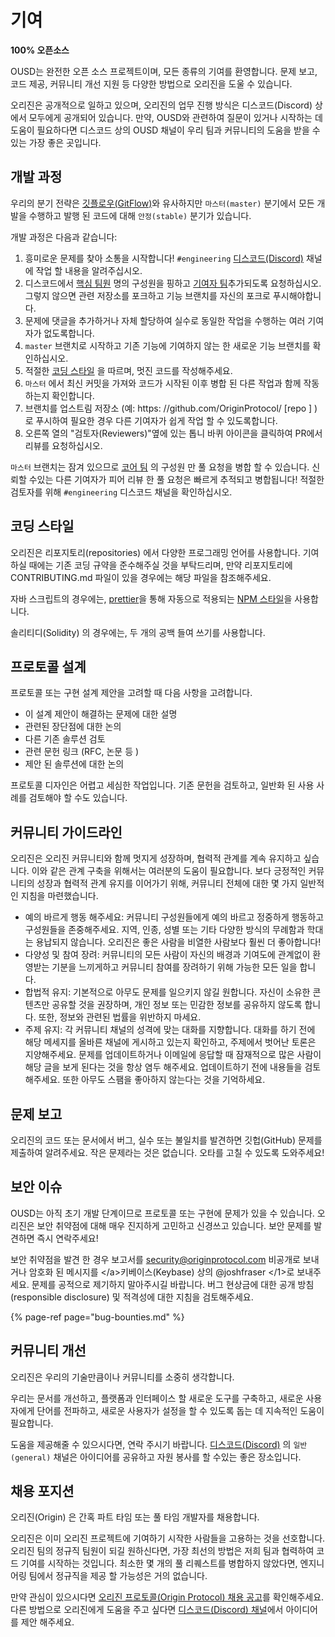 # 기여

**100% 오픈소스**

OUSD는 완전한 오픈 소스 프로젝트이며, 모든 종류의 기여를 환영합니다. 문제 보고, 코드 제공, 커뮤니티 개선 지원 등 다양한 방법으로 오리진을 도울 수 있습니다.

오리진은 공개적으로 일하고 있으며, 오리진의 업무 진행 방식은 디스코드\(Discord\) 상에서 모두에게 공개되어 있습니다. 만약, OUSD와 관련하여 질문이 있거나 시작하는 데 도움이 필요하다면 디스코드 상의 OUSD 채널이 우리 팀과 커뮤니티의 도움을 받을 수있는 가장 좋은 곳입니다.

## 개발 과정

우리의 분기 전략은 [깃플로우\(GitFlow\)](http://nvie.com/posts/a-successful-git-branching-model/)와 유사하지만 `마스터(master)` 분기에서 모든 개발을 수행하고 발행 된 코드에 대해 `안정(stable)` 분기가 있습니다.

개발 과정은 다음과 같습니다:

1. 흥미로운 문제를 찾아 소통을 시작합니다! `#engineering` [디스코드\(Discord\)](https://discord.gg/jyxpUSe) 채널에 작업 할 내용을 알려주십시오.
2. 디스코드에서 [핵심 팀원](https://github.com/orgs/OriginProtocol/teams/core/members) 명의 구성원을 핑하고 [기여자 팀](https://github.com/orgs/OriginProtocol/teams/contributors)추가되도록 요청하십시오. 그렇지 않으면 관련 저장소를 포크하고 기능 브랜치를 자신의 포크로 푸시해야합니다.
3. 문제에 댓글을 추가하거나 자체 할당하여 실수로 동일한 작업을 수행하는 여러 기여자가 없도록합니다.
4. `master` 브랜치로 시작하고 기존 기능에 기여하지 않는 한 새로운 기능 브랜치를 확인하십시오.
5. 적절한 [코딩 스타일](https://docs.originprotocol.com/guides/getting_started/contributing.html#contributing-email-coding-style) 을 따르며, 멋진 코드를 작성해주세요.
6. `마스터` 에서 최신 커밋을 가져와 코드가 시작된 이후 병합 된 다른 작업과 함께 작동하는지 확인합니다.
7. 브랜치를 업스트림 저장소  \(예: https: //github.com/OriginProtocol/  \[repo \] \)로 푸시하여 필요한 경우 다른 기여자가 쉽게 작업 할 수 있도록합니다.
8. 오른쪽 열의 "검토자\(Reviewers\)"옆에 있는 톱니 바퀴 아이콘을 클릭하여 PR에서 리뷰를 요청하십시오.

`마스터` 브랜치는 잠겨 있으므로 [코어 팀](https://github.com/orgs/OriginProtocol/teams/core) 의 구성원 만 풀 요청을 병합 할 수 있습니다. 신뢰할 수있는 다른 기여자가 피어 리뷰 한 풀 요청은 빠르게 추적되고 병합됩니다! 적절한 검토자를 위해 `#engineering` 디스코드 채널을 확인하십시오.

## 코딩 스타일

오리진은 리포지토리\(repositories\) 에서 다양한 프로그래밍 언어를 사용합니다. 기여 하실 때에는 기존 코딩 규약을 준수해주실 것을 부탁드리며, 만약 리포지토리에 CONTRIBUTING.md 파일이 있을 경우에는 해당 파일을 참조해주세요.

자바 스크립트의 경우에는, [prettier](https://prettier.io/)을 통해 자동으로 적용되는 [NPM 스타일](https://docs.npmjs.com/misc/coding-style)을 사용합니다.

솔리티디\(Solidity\) 의 경우에는, 두 개의 공백 들여 쓰기를 사용합니다.

## 프로토콜 설계

프로토콜 또는 구현 설계 제안을 고려할 때 다음 사항을 고려합니다.

* 이 설계 제안이 해결하는 문제에 대한 설명
* 관련된 장단점에 대한 논의
* 다른 기존 솔루션 검토
* 관련 문헌 링크  \(RFC, 논문 등 \)
* 제안 된 솔루션에 대한 논의

프로토콜 디자인은 어렵고 세심한 작업입니다. 기존 문헌을 검토하고, 일반화 된 사용 사례를 검토해야 할 수도 있습니다.

## 커뮤니티 가이드라인

오리진은 오리진 커뮤니티와 함께 멋지게 성장하며, 협력적 관계를 계속 유지하고 싶습니다. 이와 같은 관계 구축을 위해서는 여러분의 도움이 필요합니다. 보다 긍정적인 커뮤니티의 성장과 협력적 관계 유지를 이어가기 위해, 커뮤니티 전체에 대한 몇 가지 일반적인 지침을 마련했습니다.

* 예의 바르게 행동 해주세요: 커뮤니티 구성원들에게 예의 바르고 정중하게 행동하고 구성원들을 존중해주세요. 지역, 인종, 성별 또는 기타 다양한 방식의 무례함과 학대는 용납되지 않습니다. 오리진은 좋은 사람을 비열한 사람보다 훨씬 더 좋아합니다!
* 다양성 및 참여 장려: 커뮤니티의 모든 사람이 자신의 배경과 기여도에 관계없이 환영받는 기분을 느끼게하고 커뮤니티 참여를 장려하기 위해 가능한 모든 일을 합니다.
* 합법적 유지: 기본적으로 아무도 문제를 일으키지 않길 원합니다. 자신이 소유한 콘텐츠만 공유할 것을 권장하며, 개인 정보 또는 민감한 정보를 공유하지 않도록 합니다. 또한, 정보와 관련된 법률을 위반하지 마세요.
* 주제 유지: 각 커뮤니티 채널의 성격에 맞는 대화를 지향합니다. 대화를 하기 전에 해당 메세지를 올바른 채널에 게시하고 있는지 확인하고, 주제에서 벗어난 토론은 지양해주세요. 문제를 업데이트하거나 이메일에 응답할 때 잠재적으로 많은 사람이 해당 글을 보게 된다는 것을 항상 염두 해주세요. 업데이트하기 전에 내용들을 검토해주세요. 또한 아무도 스팸을 좋아하지 않는다는 것을 기억하세요.

## 문제 보고

오리진의 코드 또는 문서에서 버그, 실수 또는 불일치를 발견하면 깃헙\(GitHub\) 문제를 제출하여 알려주세요. 작은 문제라는 것은 없습니다. 오타를 고칠 수 있도록 도와주세요!

## 보안 이슈

OUSD는 아직 초기 개발 단계이므로 프로토콜 또는 구현에 문제가 있을 수 있습니다. 오리진은 보안 취약점에 대해 매우 진지하게 고민하고 신경쓰고 있습니다. 보안 문제를 발견하면 즉시 연락주세요!

보안 취약점을 발견 한 경우 보고서를 [security@originprotocol.com](mailto:security@originprotocol.com) 비공개로 보내거나 암호화 된 메시지를 &lt;/a&gt;키베이스\(Keybase\) 상의 @joshfraser &lt;/1&gt;로 보내주세요. 문제를 공적으로 제기하지 말아주시길 바랍니다. 버그 현상금에 대한 공개 방침\(responsible disclosure\) 및 적격성에 대한 지침을 검토해주세요.

{% page-ref page="bug-bounties.md" %}

## **커뮤니티 개선**

오리진은 우리의 기술만큼이나 커뮤니티를 소중히 생각합니다.

우리는 문서를 개선하고, 플랫폼과 인터페이스 할 새로운 도구를 구축하고, 새로운 사용자에게 단어를 전파하고, 새로운 사용자가 설정을 할 수 있도록 돕는 데 지속적인 도움이 필요합니다.

도움을 제공해줄 수 있으시다면, 연락 주시기 바랍니다. [디스코드\(Discord\)](https://www.originprotocol.com/discord) 의 `일반(general)` 채널은 아이디어를 공유하고 자원 봉사를 할 수있는 좋은 장소입니다.

## 채용 포지션

오리진\(Origin\) 은 간혹 파트 타임 또는 풀 타임 개발자를 채용합니다.

오리진은 이미 오리진 프로젝트에 기여하기 시작한 사람들을 고용하는 것을 선호합니다. 오리진 팀의 정규직 팀원이 되길 원하신다면, 가장 최선의 방법은 저희 팀과 협력하여 코드 기여를 시작하는 것입니다. 최소한 몇 개의 풀 리퀘스트를 병합하지 않았다면, 엔지니어링 팀에서 정규직을 제공 할 가능성은 거의 없습니다.

만약 관심이 있으시다면 [오리진 프로토콜\(Origin Protocol\) 채용 공고](https://angel.co/originprotocol/jobs)를 확인해주세요. 다른 방법으로 오리진에게 도움을 주고 싶다면 [디스코드\(Discord\) 채널](https://www.originprotocol.com/discord)에서 아이디어를 제안 해주세요.

